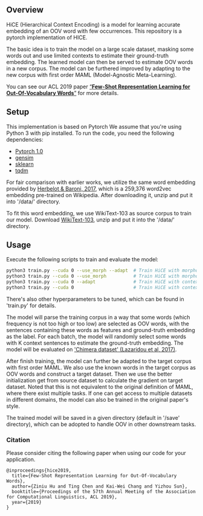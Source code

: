 ## Overview

HiCE (Hierarchical Context Encoding) is a model for learning accurate embedding of an OOV word with few occurrences. This repository is a pytorch implementation of HICE.

The basic idea is to train the model on a large scale dataset, masking some words out and use limited contexts to estimate their ground-truth embedding. The learned model can then be served to estimate OOV words in a new corpus. The model can be furthered improved by adapting to the new corpus with first order MAML (Model-Agnostic Meta-Learning).

You can see our ACL 2019 paper [“**Few-Shot Representation Learning for Out-Of-Vocabulary Words**”](https://arxiv.org/abs/1907.00505) for more details.

## Setup
This implementation is based on Pytorch We assume that you're using Python 3 with pip installed. To run the code, you need the following dependencies:

- [Pytorch 1.0](https://pytorch.org/)
- [gensim](https://github.com/RaRe-Technologies/gensim)
- [sklearn](https://github.com/scikit-learn/scikit-learn)
- [tqdm](https://github.com/tqdm/tqdm)

For fair comparison with earlier works, we utilize the same word embedding provided by [Herbelot & Baroni, 2017](https://drive.google.com/open?id=1Np4J0q_ZIYr74IIdLGlAgzwwx00KJJeE), which is a 259,376 word2vec embedding pre-trained on Wikipedia. After downloading it, unzip and put it into '/data/' directory.

To fit this word embedding, we use WikiText-103 as source corpus to train our model. Download [WikiText-103](https://drive.google.com/open?id=1Spu89EmhxKYJiyDVHfRa_P6aFoA-FuCd), unzip and put it into the '/data/' directory. 

## Usage
Execute the following scripts to train and evaluate the model:

```bash
python3 train.py --cuda 0 --use_morph --adapt  # Train HiCE with morphology feature and use MAML for adaptation
python3 train.py --cuda 0 --use_morph          # Train HiCE with morphology feature and no adaptation
python3 train.py --cuda 0 --adapt              # Train HiCE with context only without morphology and use MAML for adaptation
python3 train.py --cuda 0                      # Train HiCE with context only without morphology and no adaptation
```
There's also other hyperparameters to be tuned, which can be found in 'train.py' for details.

The model will parse the training corpus in a way that some words (which frequency is not too high or too low) are selected as OOV words, with the sentences containing these words as features and ground-truth embedding as the label. For each batch, the model will randomly select some words with K context sentences to estimate the ground-truth embedding. The model will be evaluated on ['Chimera dataset' (Lazaridou et al, 2017)](https://www.ncbi.nlm.nih.gov/pubmed/28323353). 

After finish training, the model can further be adapted to the target corpus with first order MAML. We also use the known words in the target corpus as OOV words and construct a target dataset. Then we use the better initialization get from source dataset to calculate the gradient on target dataset. Noted that this is not equivalent to the original definition of MAML, where there exist multiple tasks. If one can get access to multiple datasets in different domains, the model can also be trained in the original paper's style.

The trained model will be saved in a given directory (default in '/save' directory), which can be adopted to handle OOV in other downstream tasks.

### Citation

Please consider citing the following paper when using our code for your application.

```
@inproceedings{hice2019,
  title={Few-Shot Representation Learning for Out-Of-Vocabulary Words},
  author={Ziniu Hu and Ting Chen and Kai-Wei Chang and Yizhou Sun},
  booktitle={Proceedings of the 57th Annual Meeting of the Association for Computational Linguistics, ACL 2019},
  year={2019}
}
```
